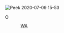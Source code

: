 ![Peek 2020-07-09 15-53](https://user-images.githubusercontent.com/7910856/87048834-84abea80-c1fc-11ea-9342-27b96a046ba4.gif)

<p align="center">
  
<a itemprop="sameAs" content="https://orcid.org/0000-0001-6396-2010" href="https://orcid.org/0000-0001-6396-2010" target="orcid.widget" rel="me noopener noreferrer" style="vertical-align:top;"><img src="https://orcid.org/sites/default/files/images/orcid_16x16.png" style="width:1em;margin-right:.5em;" alt="ORCID iD icon"></a>

<a href= "https://www.linkedin.com/in/yassine-karouani-95444138/"><img src="https://img.icons8.com/material-outlined/30/000000/linkedin.png" style="width:1em;margin-right:.5em;" width="1em"/></a>
<a href= "https://www.facebook.com/yassine.karouani"><img src="https://encrypted-tbn0.gstatic.com/images?q=tbn%3AANd9GcSJTVcB0LV7hJNBA_fQIPna1G5TIrsXexaNgQ&usqp=CAU" style="width:1em;margin-right:.5em;" width="1em"/></a>
<a href="https://api.whatsapp.com/send?phone=+212610837957&text=From Github" target="_blank">WA</a>
</p>
